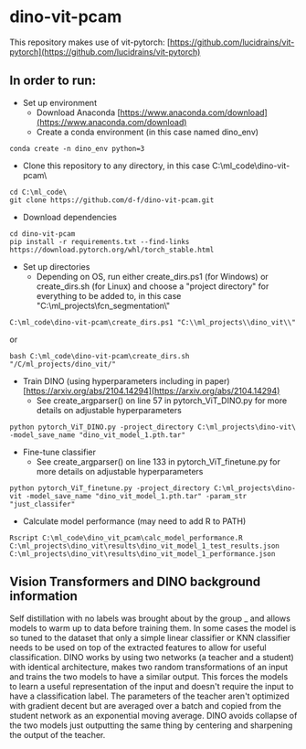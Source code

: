 # dino-vit-pcam

This repository makes use of vit-pytorch: [https://github.com/lucidrains/vit-pytorch](https://github.com/lucidrains/vit-pytorch)

In order to run:
---------------------------------------------------------------------------------------------------------------------------------------------------------------------
- Set up environment 
  - Download Anaconda [https://www.anaconda.com/download](https://www.anaconda.com/download)
  - Create a conda environment (in this case named dino_env)
```
conda create -n dino_env python=3
```
  - Clone this repository to any directory, in this case C:\\ml_code\\dino-vit-pcam\\
```
cd C:\ml_code\
git clone https://github.com/d-f/dino-vit-pcam.git
```
  - Download dependencies
```
cd dino-vit-pcam
pip install -r requirements.txt --find-links https://download.pytorch.org/whl/torch_stable.html
```
  - Set up directories
    - Depending on OS, run either create_dirs.ps1 (for Windows) or create_dirs.sh (for Linux) and choose a "project directory" for everything to be added to, in this case "C:\\ml_projects\\fcn_segmentation\\"
```
C:\ml_code\dino-vit-pcam\create_dirs.ps1 "C:\\ml_projects\\dino_vit\\"
```
or  
```
bash C:\ml_code\dino-vit-pcam\create_dirs.sh
"/C/ml_projects/dino_vit/"
```
  - Train DINO (using hyperparameters including in  paper) [https://arxiv.org/abs/2104.14294](https://arxiv.org/abs/2104.14294)
      - See create_argparser() on line 57 in pytorch_ViT_DINO.py for more details on adjustable hyperparameters
```
python pytorch_ViT_DINO.py -project_directory C:\ml_projects\dino-vit\ -model_save_name "dino_vit_model_1.pth.tar"
```
  - Fine-tune classifier
      - See create_argparser() on line 133 in pytorch_ViT_finetune.py for more details on adjustable hyperparameters
```
python pytorch_ViT_finetune.py -project_directory C:\ml_projects\dino-vit -model_save_name "dino_vit_model_1.pth.tar" -param_str "just_classifer"
```
  - Calculate model performance (may need to add R to PATH)
```
Rscript C:\ml_code\dino_vit_pcam\calc_model_performance.R
C:\ml_projects\dino_vit\results\dino_vit_model_1_test_results.json
C:\ml_projects\dino_vit\results\dino_vit_model_1_performance.json
```


Vision Transformers and DINO background information
---------------------------------------------------------------------------------------------------------------------------------------------------------------------
Self distillation with no labels was brought about by the group _ and allows models to warm up to data before training them. In some cases the model is so tuned to the dataset that only a simple linear classifier or KNN classifier needs to be used on top of the extracted features to allow for useful classification. DINO works by using two networks (a teacher and a student) with identical architecture, makes two random transformations of an input and trains the two models to have a similar output. This forces the models to learn a useful representation of the input and doesn't require the input to have a classification label. The parameters of the teacher aren't optimized with gradient decent but are averaged over a batch and copied from the student network as an exponential moving average. DINO avoids collapse of the two models just outputting the same thing by centering and sharpening the output of the teacher.
